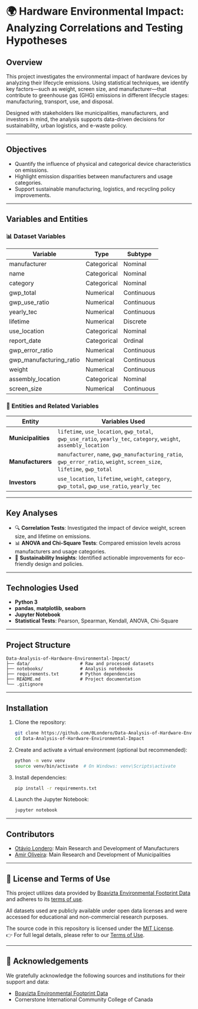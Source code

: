 # 🌍 Hardware Environmental Impact: Analyzing Correlations and Testing Hypotheses


## Overview

This project investigates the environmental impact of hardware devices by analyzing their lifecycle emissions. Using statistical techniques, we identify key factors—such as weight, screen size, and manufacturer—that contribute to greenhouse gas (GHG) emissions in different lifecycle stages: manufacturing, transport, use, and disposal.

Designed with stakeholders like municipalities, manufacturers, and investors in mind, the analysis supports data-driven decisions for sustainability, urban logistics, and e-waste policy.

---

## Objectives

- Quantify the influence of physical and categorical device characteristics on emissions.
- Highlight emission disparities between manufacturers and usage categories.
- Support sustainable manufacturing, logistics, and recycling policy improvements.

---

## Variables and Entities

### 📊 Dataset Variables

| Variable                | Type         | Subtype     |
|-------------------------|--------------|-------------|
| manufacturer            | Categorical  | Nominal     |
| name                    | Categorical  | Nominal     |
| category                | Categorical  | Nominal     |
| gwp_total               | Numerical    | Continuous  |
| gwp_use_ratio           | Numerical    | Continuous  |
| yearly_tec              | Numerical    | Continuous  |
| lifetime                | Numerical    | Discrete    |
| use_location            | Categorical  | Nominal     |
| report_date             | Categorical  | Ordinal     |
| gwp_error_ratio         | Numerical    | Continuous  |
| gwp_manufacturing_ratio | Numerical    | Continuous  |
| weight                  | Numerical    | Continuous  |
| assembly_location       | Categorical  | Nominal     |
| screen_size             | Numerical    | Continuous  |

### 👥 Entities and Related Variables

| Entity         | Variables Used |
|----------------|----------------|
| **Municipalities** | `lifetime`, `use_location`, `gwp_total`, `gwp_use_ratio`, `yearly_tec`, `category`, `weight`, `assembly_location` |
| **Manufacturers**  | `manufacturer`, `name`, `gwp_manufacturing_ratio`, `gwp_error_ratio`, `weight`, `screen_size`, `lifetime`, `gwp_total` |
| **Investors**      | `use_location`, `lifetime`, `weight`, `category`, `gwp_total`, `gwp_use_ratio`, `yearly_tec` |

---

## Key Analyses

- 🔍 **Correlation Tests**: Investigated the impact of device weight, screen size, and lifetime on emissions.
- 📊 **ANOVA and Chi-Square Tests**: Compared emission levels across manufacturers and usage categories.
- 🧠 **Sustainability Insights**: Identified actionable improvements for eco-friendly design and policies.

---

## Technologies Used

- **Python 3**
- **pandas**, **matplotlib**, **seaborn**
- **Jupyter Notebook**
- **Statistical Tests**: Pearson, Spearman, Kendall, ANOVA, Chi-Square

---

## Project Structure

```
Data-Analysis-of-Hardware-Environmental-Impact/
├── data/                   # Raw and processed datasets
├── notebooks/              # Analysis notebooks
├── requirements.txt        # Python dependencies
├── README.md               # Project documentation
└── .gitignore
```

---

## Installation

1. Clone the repository:
   ```bash
   git clone https://github.com/0Londero/Data-Analysis-of-Hardware-Environmental-Impact.git
   cd Data-Analysis-of-Hardware-Environmental-Impact
   ```

2. Create and activate a virtual environment (optional but recommended):
   ```bash
   python -m venv venv
   source venv/bin/activate  # On Windows: venv\Scripts\activate
   ```

3. Install dependencies:
   ```bash
   pip install -r requirements.txt
   ```

4. Launch the Jupyter Notebook:
   ```bash
   jupyter notebook
   ```

---

## Contributors

- [Otávio Londero](https://github.com/0Londero): Main Research and Development of Manufacturers  
- [Amir Oliveira](https://github.com/ALOBlack19): Main Research and Development of Municipalities

---

## 📄 License and Terms of Use

This project utilizes data provided by [Boavizta Environmental Footprint Data](https://data.boavizta.org/) and adheres to its [terms of use](https://github.com/Boavizta/data/tree/main/LICENSE).

All datasets used are publicly available under open data licenses and were accessed for educational and non-commercial research purposes.

The source code in this repository is licensed under the [MIT License](./LICENSE.txt).  
👉 For full legal details, please refer to our [Terms of Use](./LICENSE.txt).

---

## 🙌 Acknowledgements

We gratefully acknowledge the following sources and institutions for their support and data:

- [Boavizta Environmental Footprint Data](https://data.boavizta.org/)
- Cornerstone International Community College of Canada

